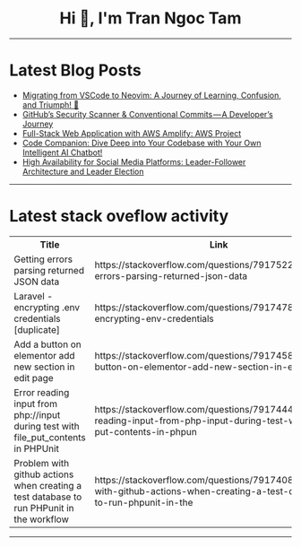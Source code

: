 <h1 align="center">Hi 👋, I'm Tran Ngoc Tam</h1>

---

# Latest Blog Posts 
<!-- BLOG-POST-LIST:START -->
- [Migrating from VSCode to Neovim: A Journey of Learning, Confusion, and Triumph! 🚀](https://dev.to/brunociccarino/migrating-from-vscode-to-neovim-a-journey-of-learning-confusion-and-triumph-el0)
- [GitHub’s Security Scanner &amp; Conventional Commits — A Developer’s Journey](https://dev.to/jesse_chong_3bcc276c4f950/githubs-security-scanner-conventional-commits-a-developers-journey-4cef)
- [Full-Stack Web Application with AWS Amplify: AWS Project](https://dev.to/shubham_murti/full-stack-web-application-with-aws-amplify-aws-project-5f8e)
- [Code Companion: Dive Deep into Your Codebase with Your Own Intelligent AI Chatbot!](https://dev.to/shubrah_gupta_107/code-companion-dive-deep-into-your-codebase-with-your-own-intelligent-ai-chatbot-37e)
- [High Availability for Social Media Platforms: Leader-Follower Architecture and Leader Election](https://dev.to/ujjwall-r/high-availability-for-social-media-platforms-leader-follower-architecture-and-leader-election-2f42)
<!-- BLOG-POST-LIST:END -->

---

# Latest stack oveflow activity
<table>
  <tr><th>Title</th><th>Link</th></tr>
  <!-- STACKOVERFLOW:START --><tr><td>Getting errors parsing returned JSON data</td><td>https://stackoverflow.com/questions/79175228/getting-errors-parsing-returned-json-data</td></tr><tr><td>Laravel - encrypting .env credentials [duplicate]</td><td>https://stackoverflow.com/questions/79174783/laravel-encrypting-env-credentials</td></tr><tr><td>Add a button on elementor add new section in edit page</td><td>https://stackoverflow.com/questions/79174588/add-a-button-on-elementor-add-new-section-in-edit-page</td></tr><tr><td>Error reading input from php://input during test with file_put_contents in PHPUnit</td><td>https://stackoverflow.com/questions/79174447/error-reading-input-from-php-input-during-test-with-file-put-contents-in-phpun</td></tr><tr><td>Problem with github actions when creating a test database to run PHPunit in the workflow</td><td>https://stackoverflow.com/questions/79174089/problem-with-github-actions-when-creating-a-test-database-to-run-phpunit-in-the</td></tr><!-- STACKOVERFLOW:END -->
</table>

---


